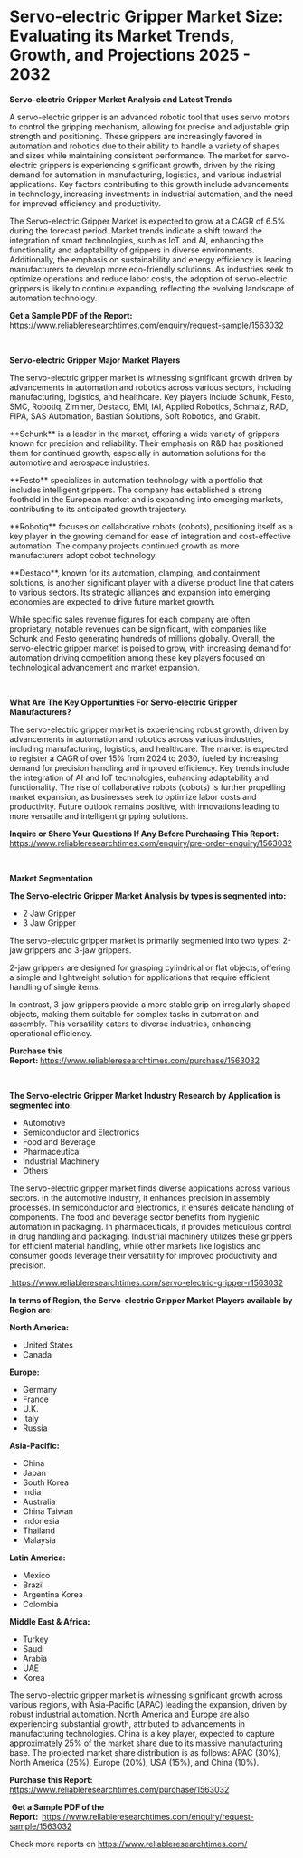 <p><h1>Servo-electric Gripper Market Size: Evaluating its Market Trends, Growth, and Projections 2025 - 2032</h1></p><p><strong>Servo-electric Gripper Market Analysis and Latest Trends</strong></p>
<p><p>A servo-electric gripper is an advanced robotic tool that uses servo motors to control the gripping mechanism, allowing for precise and adjustable grip strength and positioning. These grippers are increasingly favored in automation and robotics due to their ability to handle a variety of shapes and sizes while maintaining consistent performance. The market for servo-electric grippers is experiencing significant growth, driven by the rising demand for automation in manufacturing, logistics, and various industrial applications. Key factors contributing to this growth include advancements in technology, increasing investments in industrial automation, and the need for improved efficiency and productivity.</p><p>The Servo-electric Gripper Market is expected to grow at a CAGR of 6.5% during the forecast period. Market trends indicate a shift toward the integration of smart technologies, such as IoT and AI, enhancing the functionality and adaptability of grippers in diverse environments. Additionally, the emphasis on sustainability and energy efficiency is leading manufacturers to develop more eco-friendly solutions. As industries seek to optimize operations and reduce labor costs, the adoption of servo-electric grippers is likely to continue expanding, reflecting the evolving landscape of automation technology.</p></p>
<p><strong>Get a Sample PDF of the Report:&nbsp;</strong> <a href="https://www.reliableresearchtimes.com/enquiry/request-sample/1563032?utm_campaign=2761&utm_medium=2&utm_source=Github&utm_content=ia&utm_term=25022025&utm_id=servo-electric-gripper">https://www.reliableresearchtimes.com/enquiry/request-sample/1563032</a></p>
<p>&nbsp;</p>
<p><strong>Servo-electric Gripper Major Market Players</strong></p>
<p><p>The servo-electric gripper market is witnessing significant growth driven by advancements in automation and robotics across various sectors, including manufacturing, logistics, and healthcare. Key players include Schunk, Festo, SMC, Robotiq, Zimmer, Destaco, EMI, IAI, Applied Robotics, Schmalz, RAD, FIPA, SAS Automation, Bastian Solutions, Soft Robotics, and Grabit.</p><p>**Schunk** is a leader in the market, offering a wide variety of grippers known for precision and reliability. Their emphasis on R&D has positioned them for continued growth, especially in automation solutions for the automotive and aerospace industries. </p><p>**Festo** specializes in automation technology with a portfolio that includes intelligent grippers. The company has established a strong foothold in the European market and is expanding into emerging markets, contributing to its anticipated growth trajectory.</p><p>**Robotiq** focuses on collaborative robots (cobots), positioning itself as a key player in the growing demand for ease of integration and cost-effective automation. The company projects continued growth as more manufacturers adopt cobot technology.</p><p>**Destaco**, known for its automation, clamping, and containment solutions, is another significant player with a diverse product line that caters to various sectors. Its strategic alliances and expansion into emerging economies are expected to drive future market growth.</p><p>While specific sales revenue figures for each company are often proprietary, notable revenues can be significant, with companies like Schunk and Festo generating hundreds of millions globally. Overall, the servo-electric gripper market is poised to grow, with increasing demand for automation driving competition among these key players focused on technological advancement and market expansion.</p></p>
<p>&nbsp;</p>
<p><strong>What Are The Key Opportunities For Servo-electric Gripper Manufacturers?</strong></p>
<p><p>The servo-electric gripper market is experiencing robust growth, driven by advancements in automation and robotics across various industries, including manufacturing, logistics, and healthcare. The market is expected to register a CAGR of over 15% from 2024 to 2030, fueled by increasing demand for precision handling and improved efficiency. Key trends include the integration of AI and IoT technologies, enhancing adaptability and functionality. The rise of collaborative robots (cobots) is further propelling market expansion, as businesses seek to optimize labor costs and productivity. Future outlook remains positive, with innovations leading to more versatile and intelligent gripping solutions.</p></p>
<p><strong>Inquire or Share Your Questions If Any Before Purchasing This Report:</strong> <a href="https://www.reliableresearchtimes.com/enquiry/pre-order-enquiry/1563032?utm_campaign=2761&utm_medium=2&utm_source=Github&utm_content=ia&utm_term=25022025&utm_id=servo-electric-gripper">https://www.reliableresearchtimes.com/enquiry/pre-order-enquiry/1563032</a></p>
<p>&nbsp;</p>
<p><strong>Market Segmentation</strong></p>
<p><strong>The Servo-electric Gripper Market Analysis by types is segmented into:</strong></p>
<p><ul><li>2 Jaw Gripper</li><li>3 Jaw Gripper</li></ul></p>
<p><p>The servo-electric gripper market is primarily segmented into two types: 2-jaw grippers and 3-jaw grippers. </p><p>2-jaw grippers are designed for grasping cylindrical or flat objects, offering a simple and lightweight solution for applications that require efficient handling of single items. </p><p>In contrast, 3-jaw grippers provide a more stable grip on irregularly shaped objects, making them suitable for complex tasks in automation and assembly. This versatility caters to diverse industries, enhancing operational efficiency.</p></p>
<p><strong>Purchase this Report:&nbsp;</strong><a href="https://www.reliableresearchtimes.com/purchase/1563032?utm_campaign=2761&utm_medium=2&utm_source=Github&utm_content=ia&utm_term=25022025&utm_id=servo-electric-gripper">https://www.reliableresearchtimes.com/purchase/1563032</a></p>
<p>&nbsp;</p>
<p><strong>The Servo-electric Gripper Market Industry Research by Application is segmented into:</strong></p>
<p><ul><li>Automotive</li><li>Semiconductor and Electronics</li><li>Food and Beverage</li><li>Pharmaceutical</li><li>Industrial Machinery</li><li>Others</li></ul></p>
<p><p>The servo-electric gripper market finds diverse applications across various sectors. In the automotive industry, it enhances precision in assembly processes. In semiconductor and electronics, it ensures delicate handling of components. The food and beverage sector benefits from hygienic automation in packaging. In pharmaceuticals, it provides meticulous control in drug handling and packaging. Industrial machinery utilizes these grippers for efficient material handling, while other markets like logistics and consumer goods leverage their versatility for improved productivity and precision.</p></p>
<p><a href="https://www.reliableresearchtimes.com/servo-electric-gripper-r1563032?utm_campaign=2761&utm_medium=2&utm_source=Github&utm_content=ia&utm_term=25022025&utm_id=servo-electric-gripper">&nbsp;https://www.reliableresearchtimes.com/servo-electric-gripper-r1563032</a></p>
<p><strong>In terms of Region, the Servo-electric Gripper Market Players available by Region are:</strong></p>
<p>
    <p> <strong> North America: </strong>
        <ul>
            <li>United States</li>
            <li>Canada</li>
        </ul>
        </p> 
    <p> <strong> Europe: </strong>
        <ul>
            <li>Germany</li>
            <li>France</li>
            <li>U.K.</li>
            <li>Italy</li>
            <li>Russia</li>
        </ul>
        </p> 
    <p> <strong> Asia-Pacific: </strong>
        <ul>
            <li>China</li>
            <li>Japan</li>
            <li>South Korea</li>
            <li>India</li>
            <li>Australia</li>
            <li>China Taiwan</li>
            <li>Indonesia</li>
            <li>Thailand</li>
            <li>Malaysia</li>
        </ul>
        </p> 
    <p> <strong> Latin America: </strong>
        <ul>
            <li>Mexico</li>
            <li>Brazil</li>
            <li>Argentina Korea</li>
            <li>Colombia</li>
        </ul>
        </p> 
    <p> <strong> Middle East & Africa: </strong>
        <ul>
            <li>Turkey</li>
            <li>Saudi</li>
            <li>Arabia</li>
            <li>UAE</li>
            <li>Korea</li>
        </ul>
    </p>
    </p>
<p><p>The servo-electric gripper market is witnessing significant growth across various regions, with Asia-Pacific (APAC) leading the expansion, driven by robust industrial automation. North America and Europe are also experiencing substantial growth, attributed to advancements in manufacturing technologies. China is a key player, expected to capture approximately 25% of the market share due to its massive manufacturing base. The projected market share distribution is as follows: APAC (30%), North America (25%), Europe (20%), USA (15%), and China (10%).</p></p>
<p><strong>Purchase this Report: </strong><a href="https://www.reliableresearchtimes.com/purchase/1563032?utm_campaign=2761&utm_medium=2&utm_source=Github&utm_content=ia&utm_term=25022025&utm_id=servo-electric-gripper">https://www.reliableresearchtimes.com/purchase/1563032</a></p>
<p>&nbsp;<strong>Get a Sample PDF of the Report:&nbsp;&nbsp;</strong><a href="https://www.reliableresearchtimes.com/enquiry/request-sample/1563032?utm_campaign=2761&utm_medium=2&utm_source=Github&utm_content=ia&utm_term=25022025&utm_id=servo-electric-gripper">https://www.reliableresearchtimes.com/enquiry/request-sample/1563032</a></p>
<p><strong></strong></p>
<p>Check more reports on <a href="https://www.reliableresearchtimes.com/?utm_campaign=2761&utm_medium=2&utm_source=Github&utm_content=ia&utm_term=25022025&utm_id=servo-electric-gripper">https://www.reliableresearchtimes.com/</a></p>